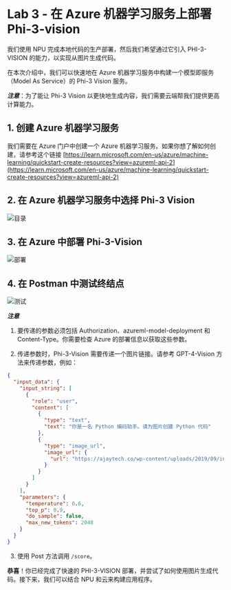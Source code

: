 # Lab 3 - 在 Azure 机器学习服务上部署 Phi-3-vision

我们使用 NPU 完成本地代码的生产部署，然后我们希望通过它引入 PHI-3-VISION 的能力，以实现从图片生成代码。

在本次介绍中，我们可以快速地在 Azure 机器学习服务中构建一个模型即服务（Model As Service）的 Phi-3 Vision 服务。

***注意***：为了能让 Phi-3 Vision 以更快地生成内容，我们需要云端帮我们提供更高计算能力。

## 1. 创建 Azure 机器学习服务

我们需要在 Azure 门户中创建一个 Azure 机器学习服务。如果你想了解如何创建，请参考这个链接 [https://learn.microsoft.com/en-us/azure/machine-learning/quickstart-create-resources?view=azureml-api-2](https://learn.microsoft.com/en-us/azure/machine-learning/quickstart-create-resources?view=azureml-api-2)

## 2. 在 Azure 机器学习服务中选择 Phi-3 Vision

![目录](../../../../../imgs/07/01/vison_catalog.png)

## 3. 在 Azure 中部署 Phi-3-Vision

![部署](../../../../../imgs/07/01/vision_deploy.png)

## 4. 在 Postman 中测试终结点

![测试](../../../../../imgs/07/01/vision_test.png)

***注意***

1. 要传递的参数必须包括 Authorization、azureml-model-deployment 和 Content-Type。你需要检查 Azure 的部署信息以获取这些参数。

2. 传递参数时，Phi-3-Vision 需要传递一个图片链接。请参考 GPT-4-Vision 方法来传递参数，例如：

```json
{
  "input_data": {
    "input_string": [
      {
        "role": "user",
        "content": [
          {
            "type": "text",
            "text": "你是一名 Python 编码助手。请为图片创建 Python 代码"
          },
          {
            "type": "image_url",
            "image_url": {
              "url": "https://ajaytech.co/wp-content/uploads/2019/09/index.png"
            }
          }
        ]
      }
    ],
    "parameters": {
      "temperature": 0.6,
      "top_p": 0.9,
      "do_sample": false,
      "max_new_tokens": 2048
    }
  }
}
```

3. 使用 Post 方法调用 `/score`。

**恭喜**！你已经完成了快速的 PHI-3-VISION 部署，并尝试了如何使用图片生成代码。接下来，我们可以结合 NPU 和云来构建应用程序。